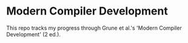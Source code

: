 # Modern Compiler Development

This repo tracks my progress through Grune et al.'s 'Modern Compiler Development' (2 ed.).
